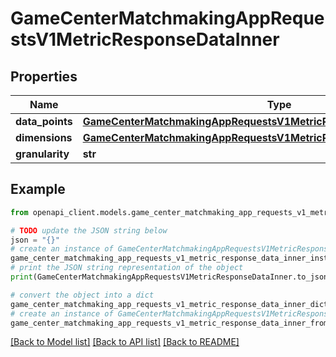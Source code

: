 # GameCenterMatchmakingAppRequestsV1MetricResponseDataInner


## Properties

Name | Type | Description | Notes
------------ | ------------- | ------------- | -------------
**data_points** | [**GameCenterMatchmakingAppRequestsV1MetricResponseDataInnerDataPoints**](GameCenterMatchmakingAppRequestsV1MetricResponseDataInnerDataPoints.md) |  | [optional] 
**dimensions** | [**GameCenterMatchmakingAppRequestsV1MetricResponseDataInnerDimensions**](GameCenterMatchmakingAppRequestsV1MetricResponseDataInnerDimensions.md) |  | [optional] 
**granularity** | **str** |  | [optional] 

## Example

```python
from openapi_client.models.game_center_matchmaking_app_requests_v1_metric_response_data_inner import GameCenterMatchmakingAppRequestsV1MetricResponseDataInner

# TODO update the JSON string below
json = "{}"
# create an instance of GameCenterMatchmakingAppRequestsV1MetricResponseDataInner from a JSON string
game_center_matchmaking_app_requests_v1_metric_response_data_inner_instance = GameCenterMatchmakingAppRequestsV1MetricResponseDataInner.from_json(json)
# print the JSON string representation of the object
print(GameCenterMatchmakingAppRequestsV1MetricResponseDataInner.to_json())

# convert the object into a dict
game_center_matchmaking_app_requests_v1_metric_response_data_inner_dict = game_center_matchmaking_app_requests_v1_metric_response_data_inner_instance.to_dict()
# create an instance of GameCenterMatchmakingAppRequestsV1MetricResponseDataInner from a dict
game_center_matchmaking_app_requests_v1_metric_response_data_inner_from_dict = GameCenterMatchmakingAppRequestsV1MetricResponseDataInner.from_dict(game_center_matchmaking_app_requests_v1_metric_response_data_inner_dict)
```
[[Back to Model list]](../README.md#documentation-for-models) [[Back to API list]](../README.md#documentation-for-api-endpoints) [[Back to README]](../README.md)


